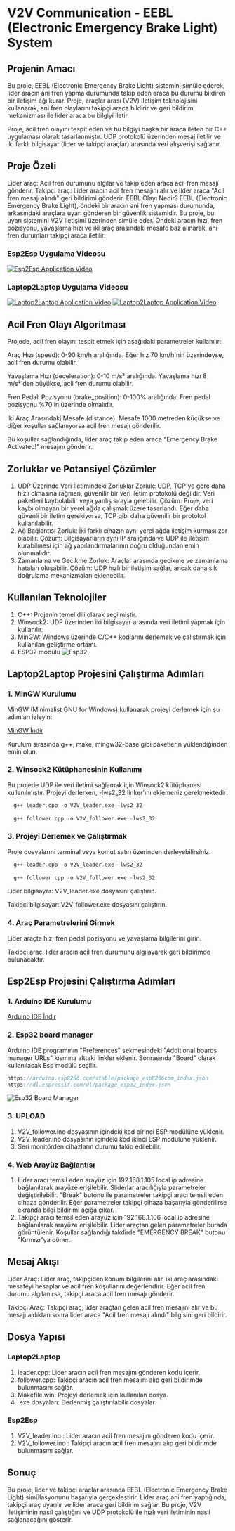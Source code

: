 # V2V Communication - EEBL (Electronic Emergency Brake Light) System
## Projenin Amacı
Bu proje, EEBL (Electronic Emergency Brake Light) sistemini simüle ederek, lider aracın ani fren yapma durumunda takip eden araca bu durumu bildiren bir iletişim ağı kurar. Proje, araçlar arası (V2V) iletişim teknolojisini kullanarak, ani fren olaylarını takipçi araca bildirir ve geri bildirim mekanizması ile lider araca bu bilgiyi iletir.

Proje, acil fren olayını tespit eden ve bu bilgiyi başka bir araca ileten bir C++ uygulaması olarak tasarlanmıştır. UDP protokolü üzerinden mesaj iletilir ve iki farklı bilgisayar (lider ve takipçi araçlar) arasında veri alışverişi sağlanır.

## Proje Özeti
Lider araç: Acil fren durumunu algılar ve takip eden araca acil fren mesajı gönderir.
Takipçi araç: Lider aracın acil fren mesajını alır ve lider araca "Acil fren mesajı alındı" geri bildirimi gönderir.
EEBL Olayı Nedir?
EEBL (Electronic Emergency Brake Light), öndeki bir aracın ani fren yapması durumunda, arkasındaki araçlara uyarı gönderen bir güvenlik sistemidir. Bu proje, bu uyarı sistemini V2V iletişimi üzerinden simüle eder. Öndeki aracın hızı, fren pozisyonu, yavaşlama hızı ve iki araç arasındaki mesafe baz alınarak, ani fren durumları takipçi araca iletilir.

### Esp2Esp Uygulama Videosu
[![Esp2Esp Application Video](https://img.youtube.com/vi/zpvHljFyYgk/0.jpg)](https://www.youtube.com/watch?v=zpvHljFyYgk)

### Laptop2Laptop Uygulama Videosu
[![Laptop2Laptop Application Video](https://img.youtube.com/vi/ifbe5aF7DuQ/0.jpg)](https://www.youtube.com/watch?v=ifbe5aF7DuQ)
[![Laptop2Laptop Application Video](https://img.youtube.com/vi/eVpX9cUAlb0/0.jpg)](https://www.youtube.com/watch?v=eVpX9cUAlb0)

## Acil Fren Olayı Algoritması
Projede, acil fren olayını tespit etmek için aşağıdaki parametreler kullanılır:

Araç Hızı (speed): 0-90 km/h aralığında. Eğer hız 70 km/h'nin üzerindeyse, acil fren durumu olabilir.

Yavaşlama Hızı (deceleration): 0-10 m/s² aralığında. Yavaşlama hızı 8 m/s²'den büyükse, acil fren durumu olabilir.

Fren Pedalı Pozisyonu (brake_position): 0-100% aralığında. Fren pedal pozisyonu %70'in üzerinde olmalıdır.

İki Araç Arasındaki Mesafe (distance): Mesafe 1000 metreden küçükse ve diğer koşullar sağlanıyorsa acil fren mesajı gönderilir.

Bu koşullar sağlandığında, lider araç takip eden araca "Emergency Brake Activated!" mesajını gönderir.

## Zorluklar ve Potansiyel Çözümler
1. UDP Üzerinde Veri İletimindeki Zorluklar
Zorluk: UDP, TCP'ye göre daha hızlı olmasına rağmen, güvenilir bir veri iletim protokolü değildir. Veri paketleri kaybolabilir veya yanlış sırayla gelebilir.
Çözüm: Proje, veri kaybı olmayan bir yerel ağda çalışmak üzere tasarlandı. Eğer daha güvenli bir iletim gerekiyorsa, TCP gibi daha güvenilir bir protokol kullanılabilir.
2. Ağ Bağlantısı
Zorluk: İki farklı cihazın aynı yerel ağda iletişim kurması zor olabilir.
Çözüm: Bilgisayarların aynı IP aralığında ve UDP ile iletişim kurabilmesi için ağ yapılandırmalarının doğru olduğundan emin olunmalıdır.
3. Zamanlama ve Gecikme
Zorluk: Araçlar arasında gecikme ve zamanlama hataları oluşabilir.
Çözüm: UDP hızlı bir iletişim sağlar, ancak daha sık doğrulama mekanizmaları eklenebilir.
## Kullanılan Teknolojiler
1. C++: Projenin temel dili olarak seçilmiştir.
2. Winsock2: UDP üzerinden iki bilgisayar arasında veri iletimi yapmak için kullanılır.
3. MinGW: Windows üzerinde C/C++ kodlarını derlemek ve çalıştırmak için kullanılan geliştirme ortamı.
4. ESP32 modülü
![Esp32](Esp2Esp/Esp32.jpg)
   
## Laptop2Laptop Projesini Çalıştırma Adımları
### 1. MinGW Kurulumu
MinGW (Minimalist GNU for Windows) kullanarak projeyi derlemek için şu adımları izleyin:

[MinGW İndir](https://sourceforge.net/projects/mingw/)

Kurulum sırasında g++, make, mingw32-base gibi paketlerin yüklendiğinden emin olun.

### 2. Winsock2 Kütüphanesinin Kullanımı
Bu projede UDP ile veri iletimi sağlamak için Winsock2 kütüphanesi kullanılmıştır. Projeyi derlerken, -lws2_32 linker'ını eklemeniz gerekmektedir:
```cpp
  g++ leader.cpp -o V2V_leader.exe -lws2_32
  
  g++ follower.cpp -o V2V_follower.exe -lws2_32
```
### 3. Projeyi Derlemek ve Çalıştırmak
Proje dosyalarını terminal veya komut satırı üzerinden derleyebilirsiniz:
```cpp
  g++ leader.cpp -o V2V_leader.exe -lws2_32
   
  g++ follower.cpp -o V2V_follower.exe -lws2_32
```
Lider bilgisayar: V2V_leader.exe dosyasını çalıştırın.

Takipçi bilgisayar: V2V_follower.exe dosyasını çalıştırın.

### 4. Araç Parametrelerini Girmek
Lider araçta hız, fren pedal pozisyonu ve yavaşlama bilgilerini girin.

Takipçi araç, lider aracın acil fren durumunu algılayarak geri bildirimde bulunacaktır.
   
## Esp2Esp Projesini Çalıştırma Adımları
### 1. Arduino IDE Kurulumu
[Arduino IDE İndir](https://www.arduino.cc/en/software)
### 2. Esp32 board manager
Arduino IDE programının "Preferences" sekmesindeki "Additional boards manager URLs" kısmına alttaki linkler eklenir. Sonrasında "Board" olarak kullanılacak Esp modülü seçilir.
```cpp
https://arduino.esp8266.com/stable/package_esp8266com_index.json
https://dl.espressif.com/dl/package_esp32_index.json
```
![Esp32 Board Manager](Esp2Esp/preferences.jpg)

### 3. UPLOAD
1. V2V_follower.ino dosyasının içindeki kod birinci ESP modülüne yüklenir.
2. V2V_leader.ino dosyasının içindeki kod ikinci ESP modülüne yüklenir.
3. Seri monitörden cihazların durumu takip edilebilir.

### 4. Web Arayüz Bağlantısı
1. Lider aracı temsil eden arayüz için 192.168.1.105 local ip adresine bağlanılarak arayüze erişilebilir. Sliderlar aracılığıyla parametreler değiştirilebilir. "Break" butonu ile parametreler takipçi aracı temsil eden cihaza gönderilir. Eğer parametreler takipçi cihaza başarıyla gönderilirse ekranda bilgi bildirimi açığa çıkar.
2. Takipçi aracı temsil eden arayüz için 192.168.1.106 local ip adresine bağlanılarak arayüze erişilebilir. Lider araçtan gelen parametreler burada görüntülenir. Koşullar sağlandığı takdirde "EMERGENCY BREAK" butonu "Kırmızı"ya döner. 

## Mesaj Akışı
Lider Araç:
Lider araç, takipçiden konum bilgilerini alır, iki araç arasındaki mesafeyi hesaplar ve acil fren koşullarını değerlendirir.
Eğer acil fren durumu algılanırsa, takipçi araca acil fren mesajı gönderir.

Takipçi Araç:
Takipçi araç, lider araçtan gelen acil fren mesajını alır ve bu mesajı aldıktan sonra lider araca "Acil fren mesajı alındı" bilgisini geri bildirir.

## Dosya Yapısı
### Laptop2Laptop 
1. leader.cpp: Lider aracın acil fren mesajını gönderen kodu içerir.
2. follower.cpp: Takipçi aracın acil fren mesajını alıp geri bildirimde bulunmasını sağlar.
3. Makefile.win: Projeyi derlemek için kullanılan dosya.
4. .exe dosyaları: Derlenmiş çalıştırılabilir dosyalar.
### Esp2Esp
1. V2V_leader.ino : Lider aracın acil fren mesajını gönderen kodu içerir.
2. V2V_follower.ino : Takipçi aracın acil fren mesajını alıp geri bildirimde bulunmasını sağlar.

## Sonuç
Bu proje, lider ve takipçi araçlar arasında EEBL (Electronic Emergency Brake Light) simülasyonunu başarıyla gerçekleştirir. Lider araç ani fren yaptığında, takipçi araç uyarılır ve lider araca geri bildirim sağlar. Bu proje, V2V iletişiminin nasıl çalıştığını ve UDP protokolü ile hızlı veri iletiminin nasıl sağlanacağını gösterir.
